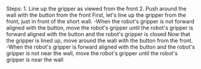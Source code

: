  
Steps: 
    1. Line up the gripper as viewed from the front  2. Push around the wall with the button from the front 
First, let's line up the gripper from the front, just in front of the short wall.
-When the robot's gripper is not forward aligned with the button, move the robot's gripper until the robot's gripper is forward aligned with the button and the robot's gripper is closed
Now that the gripper is lined up, move around the wall with the button from the front.
-When the robot's gripper is forward aligned with the button and the robot's gripper is not near the wall, move the robot's gripper until the robot's gripper is near the wall